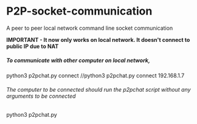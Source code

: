 # P2P-socket-communication
A peer to peer local network command line socket communication

**IMPORTANT - It now only works on local network. It doesn't connect to public IP due to NAT**

##### To communicate with other computer on local network, 
python3 p2pchat.py connect <private ip_address of the computer to be connected>  //python3 p2pchat.py connect 192.168.1.7

###### The computer to be connected should run the p2pchat script without any arguments to be connected
python3 p2pchat.py
